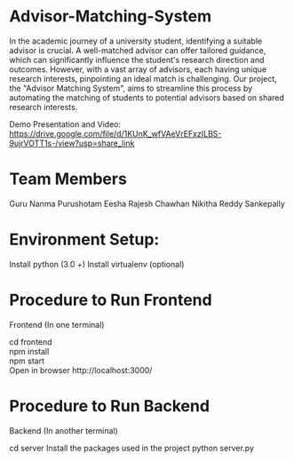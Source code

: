 # Advisor-Matching-System

In the academic journey of a university student, identifying a suitable advisor is crucial. A well-matched advisor can offer tailored guidance, which can significantly influence the student's research direction and outcomes. However, with a vast array of advisors, each having unique research interests, pinpointing an ideal match is challenging. Our project, the "Advisor Matching System", aims to streamline this process by automating the matching of students to potential advisors based on shared research interests.

Demo Presentation and Video: https://drive.google.com/file/d/1KUnK_wfVAeVrEFxzILBS-9ujrVOTT1s-/view?usp=share_link

# Team Members

Guru Nanma Purushotam Eesha Rajesh Chawhan Nikitha Reddy Sankepally

# Environment Setup:

Install python (3.0 +)
Install virtualenv (optional)

# Procedure to Run Frontend

Frontend (In one terminal)

cd frontend  
npm install  
npm start  
Open in browser http://localhost:3000/  
    
# Procedure to Run Backend

Backend (In another terminal)

cd server
Install the packages used in the project 
python server.py
